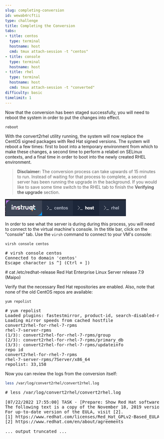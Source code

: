 ```yaml
---
slug: completing-conversion
id: wewab4rcftii
type: challenge
title: Completing the Conversion
tabs:
- title: centos
  type: terminal
  hostname: host
  cmd: tmux attach-session -t "centos"
- title: console
  type: terminal
  hostname: host
- title: rhel
  type: terminal
  hostname: host
  cmd: tmux attach-session -t "converted"
difficulty: basic
timelimit: 1
---
```


Now that the conversion has been staged successfully, you will need to reboot the system in order to put the changes into effect.

```bash
reboot

```

With the convert2rhel utility running, the system will now replace the CentOS signed packages with Red Hat signed versions. The system will reboot a few times: first to boot into a temporary environment from which to make these changes, a second time to perform a relabel on SELinux contexts, and a final time in order to boot into the newly created RHEL environment.

>**Disclaimer:**
The conversion process can take upwards of 15 minutes to run. Instead of waiting for that process to complete, a second server has been running the upgrade in the background. If you would like to save some time switch to the RHEL tab to finish the **Verifying the upgrade** section.

![image.png](../assets/image.png)

In order to see what the server is during during this process, you will need to connect to the virtual machine's console. In the title bar, click on the "console" tab. Use the `virsh` command to connect to your VM's console:

```bash
virsh console centos

```

<pre class='file'>
# virsh console centos
Connected to domain 'centos'
Escape character is ^] (Ctrl + ])
</pre

Once the conversion has been completed, use `CTRL + ]` to disconnect from the console and log back in using ssh:

```bash
ssh -i ~/.ssh/id_rsa centos

```

## Verifying the upgrade

Now that you are connected into your new RHEL system, you should verify your results:

```bash
cat /etc/redhat-release

```

<pre class='file'>
# cat /etc/redhat-release
Red Hat Enterprise Linux Server release 7.9 (Maipo)
</pre>

Verify that the necessary Red Hat repositories are enabled. Also, note that none of the old CentOS repos are available:

```bash
yum repolist

```

<pre class='file'>
# yum repolist
Loaded plugins: fastestmirror, product-id, search-disabled-repos, subscription-manager
Loading mirror speeds from cached hostfile
convert2rhel-for-rhel-7-rpms                                                                                                                                                                                               | 3.8 kB  00:00:00
rhel-7-server-rpms                                                                                                                                                                                                         | 3.5 kB  00:00:00
(1/3): convert2rhel-for-rhel-7-rpms/group                                                                                                                                                                                  |  124 B  00:00:00
(2/3): convert2rhel-for-rhel-7-rpms/primary_db                                                                                                                                                                             | 3.9 kB  00:00:00
(3/3): convert2rhel-for-rhel-7-rpms/updateinfo                                                                                                                                                                             | 3.2 kB  00:00:00
repo id                                                                                                           repo name                                                                                                                 status
convert2rhel-for-rhel-7-rpms                                                                                      Convert2RHEL for OS 7                                                                                                          5
rhel-7-server-rpms/7Server/x86_64                                                                                 Red Hat Enterprise Linux 7 Server (RPMs)                                                                                  33,153
repolist: 33,158
</pre>

Now you can review the logs from the conversion itself:

```bash
less /var/log/convert2rhel/convert2rhel.log

```

<pre class='file'>
# less /var/log/convert2rhel/convert2rhel.log

[07/22/2022 17:55:00] TASK - [Prepare: Show Red Hat software EULA] ******************************
The following text is a copy of the November 18, 2019 version of Red Hat GPLv2-Based End User License Agreement (EULA) [1].
For up-to-date version of the EULA, visit [2].
[1] https://www.redhat.com/licenses/Red_Hat_GPLv2-Based_EULA_20191118.pdf
[2] https://www.redhat.com/en/about/agreements

... output truncated ...
</pre>